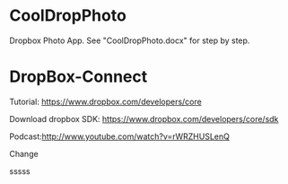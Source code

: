 CoolDropPhoto
=============

Dropbox Photo App. See "CoolDropPhoto.docx" for step by step.


DropBox-Connect
======================

Tutorial: https://www.dropbox.com/developers/core

Download dropbox SDK: https://www.dropbox.com/developers/core/sdk

Podcast:http://www.youtube.com/watch?v=rWRZHUSLenQ

Change

sssss

